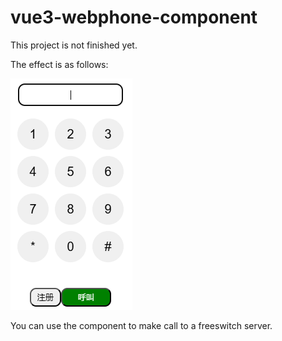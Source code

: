 # vue3-webphone-component

This project is not finished yet.

The effect is as follows:

![alt text](images\image-20241114190729260.png)

You can use the component to make call to a freeswitch server.
